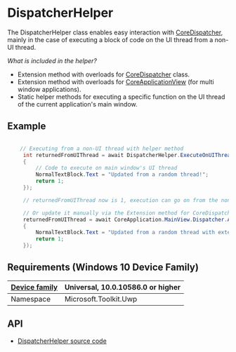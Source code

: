 # DispatcherHelper

The DispatcherHelper class enables easy interaction with [CoreDispatcher](https://msdn.microsoft.com/en-us/library/windows/apps/windows.ui.core.coredispatcher.aspx), mainly in the case of executing a block of code on the UI thread from a non-UI thread.

_What is included in the helper?_
- Extension method with overloads for [CoreDispatcher](https://msdn.microsoft.com/en-us/library/windows/apps/windows.ui.core.coredispatcher.aspx) class.
- Extension method with overloads for [CoreApplicationView](https://msdn.microsoft.com/en-us/library/windows/apps/windows.applicationmodel.core.coreapplicationview.aspx) (for multi window applications).
- Static helper methods for executing a specific function on the UI thread of the current application's main window.


## Example

```csharp

    // Executing from a non-UI thread with helper method
     int returnedFromUIThread = await DispatcherHelper.ExecuteOnUIThreadAsync<int>(() =>
     {
         // Code to execute on main window's UI thread
         NormalTextBlock.Text = "Updated from a random thread!";
         return 1;
     });

     // returnedFromUIThread now is 1, execution can go on from the non-UI thread

     // Or update it manually via the Extension method for CoreDispatcher
     returnedFromUIThread = await CoreApplication.MainView.Dispatcher.AwaitableRunAsync<int>( () =>
     {
         NormalTextBlock.Text = "Updated from a random thread with extension method!";
         return 1;
     });


```

## Requirements (Windows 10 Device Family)

| [Device family](http://go.microsoft.com/fwlink/p/?LinkID=526370) | Universal, 10.0.10586.0 or higher |
| --- | --- |
| Namespace | Microsoft.Toolkit.Uwp |

## API

* [DispatcherHelper source code](https://github.com/Microsoft/UWPCommunityToolkit/blob/master/Microsoft.Toolkit.Uwp/Helpers/DispatcherHelper.cs)

